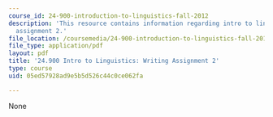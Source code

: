 ```yaml
---
course_id: 24-900-introduction-to-linguistics-fall-2012
description: 'This resource contains information regarding intro to linguistics: writing
  assignment 2.'
file_location: /coursemedia/24-900-introduction-to-linguistics-fall-2012/05ed57928ad9e5b5d526c44c0ce062fa_MIT24_900F12_Assignment2.pdf
file_type: application/pdf
layout: pdf
title: '24.900 Intro to Linguistics: Writing Assignment 2'
type: course
uid: 05ed57928ad9e5b5d526c44c0ce062fa

---
```

None